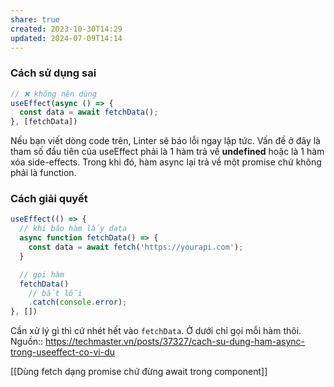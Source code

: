 ```yaml
---
share: true
created: 2023-10-30T14:29
updated: 2024-07-09T14:14
---
```

### Cách sử dụng sai

```javascript
// ❌ không nên dùng
useEffect(async () => {
  const data = await fetchData();
}, [fetchData])
```

Nếu bạn viết dòng code trên, Linter sẽ báo lỗi ngay lập tức. Vấn đề ở đây là tham số đầu tiên của useEffect phải là 1 hàm trả về **undefined** hoặc là 1 hàm xóa side-effects. Trong khi đó, hàm async lại trả về một promise chứ không phải là function.

### Cách giải quyết
```javascript
useEffect(() => {
  // khi báo hàm lấy data
  async function fetchData() => {
    const data = await fetch('https://yourapi.com');
  }

  // gọi hàm
  fetchData()
    // bắt lỗi
    .catch(console.error);
}, [])
```
Cần xử lý gì thì cứ nhét hết vào `fetchData`. Ở dưới chỉ gọi mỗi hàm thôi.
Nguồn:: https://techmaster.vn/posts/37327/cach-su-dung-ham-async-trong-useeffect-co-vi-du

[[Dùng fetch dạng promise chứ đừng await trong component]]